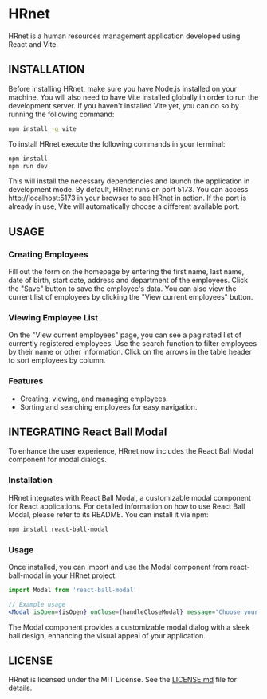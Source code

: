# HRnet

HRnet is a human resources management application developed using React and Vite.

## INSTALLATION

Before installing HRnet, make sure you have Node.js installed on your machine. You will also need to have Vite installed globally in order to run the development server. If you haven't installed Vite yet, you can do so by running the following command:

```bash
npm install -g vite
```

To install HRnet execute the following commands in your terminal:

```bash
npm install
npm run dev
```

This will install the necessary dependencies and launch the application in development mode. By default, HRnet runs on port 5173. You can access http://localhost:5173 in your browser to see HRnet in action.
If the port is already in use, Vite will automatically choose a different available port.

## USAGE

### Creating Employees
Fill out the form on the homepage by entering the first name, last name, date of birth, start date, address and department of the employees.
Click the "Save" button to save the employee's data.
You can also view the current list of employees by clicking the "View current employees" button.

### Viewing Employee List
On the "View current employees" page, you can see a paginated list of currently registered employees.
Use the search function to filter employees by their name or other information.
Click on the arrows in the table header to sort employees by column.

### Features
- Creating, viewing, and managing employees.
- Sorting and searching employees for easy navigation.

## INTEGRATING React Ball Modal
To enhance the user experience, HRnet now includes the React Ball Modal component for modal dialogs.

### Installation
HRnet integrates with React Ball Modal, a customizable modal component for React applications. For detailed information on how to use React Ball Modal, please refer to its README.
You can install it via npm:

```bash
npm install react-ball-modal
```

### Usage
Once installed, you can import and use the Modal component from react-ball-modal in your HRnet project:

```jsx
import Modal from 'react-ball-modal'

// Example usage
<Modal isOpen={isOpen} onClose={handleCloseModal} message="Choose your content!" />
```

The Modal component provides a customizable modal dialog with a sleek ball design, enhancing the visual appeal of your application.

## LICENSE
HRnet is licensed under the MIT License. See the [LICENSE.md](LICENSE.md) file for details.